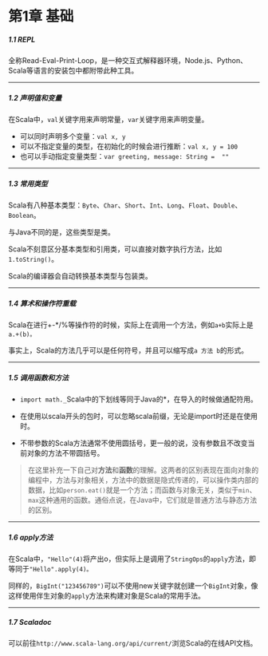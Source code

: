 # 第1章 基础

##### 1.1 REPL

全称Read-Eval-Print-Loop，是一种交互式解释器环境，Node.js、Python、Scala等语言的安装包中都附带此种工具。

---

##### 1.2 声明值和变量

在Scala中，`val`关键字用来声明常量，`var`关键字用来声明变量。

* 可以同时声明多个变量：`val x, y`
* 可以不指定变量的类型，在初始化的时候会进行推断：`val x, y = 100`
* 也可以手动指定变量类型：`var greeting, message: String =  ""`



---

##### 1.3 常用类型

Scala有八种基本类型：`Byte`、`Char`、`Short`、`Int`、`Long`、`Float`、`Double`、`Boolean`。

与Java不同的是，这些类型是类。

Scala不刻意区分基本类型和引用类，可以直接对数字执行方法，比如`1.toString()`。

Scala的编译器会自动转换基本类型与包装类。

---

##### 1.4 算术和操作符重载

Scala在进行+-\*/%等操作符的时候，实际上在调用一个方法，例如`a+b`实际上是`a.+(b)。`

事实上，Scala的方法几乎可以是任何符号，并且可以缩写成`a 方法 b`的形式。

---

##### 1.5 调用函数和方法

* `import math._`Scala中的下划线等同于Java的\*，在导入的时候做通配符用。

* 在使用以scala开头的包时，可以忽略scala前缀，无论是import时还是在使用时。

* 不带参数的Scala方法通常不使用圆括号，更一般的说，没有参数且不改变当前对象的方法不带圆括号。

> 在这里补充一下自己对**方法**和**函数**的理解。这两者的区别表现在面向对象的编程中，方法与对象相关，方法中的数据是隐式传递的，可以操作类内部的数据，比如`person.eat()`就是一个方法；而函数与对象无关，类似于`min`、`max`这种通用的函数。通俗点说，在Java中，它们就是普通方法与静态方法的区别。

---

##### 1.6 apply方法

在Scala中，`"Hello"(4)`将产出o，但实际上是调用了`StringOps`的`apply`方法，即等同于`"Hello".apply(4)。`

同样的，`BigInt("123456789")`可以不使用new关键字就创建一个`BigInt`对象，像这样使用伴生对象的`apply`方法来构建对象是Scala的常用手法。

---

##### 1.7 Scaladoc

可以前往`http://www.scala-lang.org/api/current/`浏览Scala的在线API文档。

